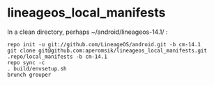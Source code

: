 # lineageos_local_manifests

In a clean directory, perhaps ~/android/lineageos-14.1/ :

```
repo init -u git://github.com/LineageOS/android.git -b cm-14.1
git clone git@github.com:aperomsik/lineageos_local_manifests.git .repo/local_manifests -b cm-14.1
repo sync -c 
. build/envsetup.sh
brunch grouper
```
